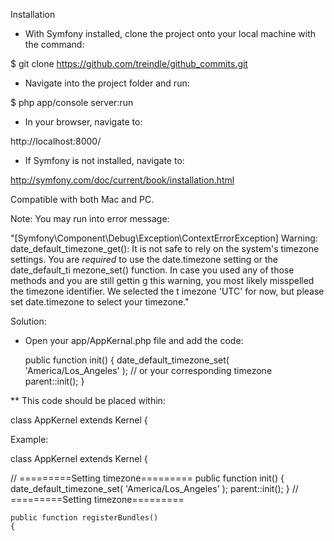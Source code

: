 Installation

 - With Symfony installed, clone the project onto your local machine with the command:

 $ git clone https://github.com/treindle/github_commits.git

 - Navigate into the project folder and run:

 $ php app/console server:run

 - In your browser, navigate to:

 http://localhost:8000/

* If Symfony is not installed, navigate to:

http://symfony.com/doc/current/book/installation.html

Compatible with both Mac and PC.

Note: You may run into error message: 

"[Symfony\Component\Debug\Exception\ContextErrorException]
  Warning: date_default_timezone_get(): It is not safe to rely on the system's timezone
   settings. You are *required* to use the date.timezone setting or the date_default_ti
  mezone_set() function. In case you used any of those methods and you are still gettin
  g this warning, you most likely misspelled the timezone identifier. We selected the t
  imezone 'UTC' for now, but please set date.timezone to select your timezone."

Solution: 
  - Open your app/AppKernal.php file and add the code: 

      public function init()
    {
        date_default_timezone_set( 'America/Los_Angeles' ); // or your corresponding timezone
        parent::init();
    }

** This code should be placed within:

class AppKernel extends Kernel
{

Example: 

class AppKernel extends Kernel
{

// =========Setting timezone=========
    public function init() 
    {
        date_default_timezone_set( 'America/Los_Angeles' );
        parent::init();
    }
// =========Setting timezone=========
  
    public function registerBundles()
    {
